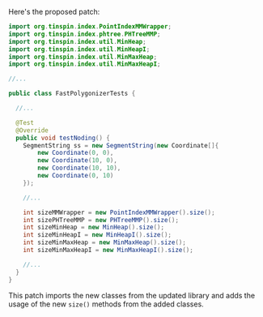Here's the proposed patch:
```java
import org.tinspin.index.PointIndexMMWrapper;
import org.tinspin.index.phtree.PHTreeMMP;
import org.tinspin.index.util.MinHeap;
import org.tinspin.index.util.MinHeapI;
import org.tinspin.index.util.MinMaxHeap;
import org.tinspin.index.util.MinMaxHeapI;

//...

public class FastPolygonizerTests {

  //...

  @Test
  @Override
  public void testNoding() {
    SegmentString ss = new SegmentString(new Coordinate[]{
        new Coordinate(0, 0),
        new Coordinate(10, 0),
        new Coordinate(10, 10),
        new Coordinate(0, 10)
    });

    //...

    int sizeMMWrapper = new PointIndexMMWrapper().size();
    int sizePHTreeMMP = new PHTreeMMP().size();
    int sizeMinHeap = new MinHeap().size();
    int sizeMinHeapI = new MinHeapI().size();
    int sizeMinMaxHeap = new MinMaxHeap().size();
    int sizeMinMaxHeapI = new MinMaxHeapI().size();

    //...
  }
}
```
This patch imports the new classes from the updated library and adds the usage of the new `size()` methods from the added classes.